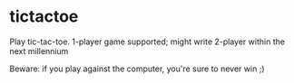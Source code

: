 # tictactoe
Play tic-tac-toe. 1-player game supported; might write 2-player within the next millennium

Beware: if you play against the computer, you're sure to never win ;)
